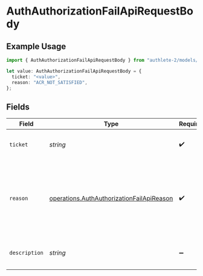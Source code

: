# AuthAuthorizationFailApiRequestBody

## Example Usage

```typescript
import { AuthAuthorizationFailApiRequestBody } from "authlete-2/models/operations";

let value: AuthAuthorizationFailApiRequestBody = {
  ticket: "<value>",
  reason: "ACR_NOT_SATISFIED",
};
```

## Fields

| Field                                                                                                                                            | Type                                                                                                                                             | Required                                                                                                                                         | Description                                                                                                                                      |
| ------------------------------------------------------------------------------------------------------------------------------------------------ | ------------------------------------------------------------------------------------------------------------------------------------------------ | ------------------------------------------------------------------------------------------------------------------------------------------------ | ------------------------------------------------------------------------------------------------------------------------------------------------ |
| `ticket`                                                                                                                                         | *string*                                                                                                                                         | :heavy_check_mark:                                                                                                                               | The ticket issued from Authlete `/auth/authorization` API.<br/>                                                                                  |
| `reason`                                                                                                                                         | [operations.AuthAuthorizationFailApiReason](../../models/operations/authauthorizationfailapireason.md)                                           | :heavy_check_mark:                                                                                                                               | The reason of the failure of the authorization request.<br/>For more details, see [NO_INTERACTION] in the description of `/auth/authorization` API.<br/> |
| `description`                                                                                                                                    | *string*                                                                                                                                         | :heavy_minus_sign:                                                                                                                               | The custom description about the authorization failure.<br/>                                                                                     |